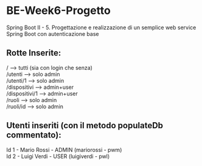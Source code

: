 # BE-Week6-Progetto
Spring Boot II - 5. Progettazione e realizzazione di un semplice web service Spring Boot con autenticazione base


## Rotte Inserite:  
/ --> tutti (sia con login che senza)  
/utenti --> solo admin  
/utenti/1 --> solo admin  
/dispositivi --> admin+user  
/dispositivi/1 --> admin+user  
/ruoli --> solo admin  
/ruoli/id --> solo admin  


## Utenti inseriti (con il metodo populateDb commentato):
Id 1 - Mario Rossi - ADMIN (mariorossi - pwm)  
Id 2 - Luigi Verdi - USER (luigiverdi - pwl)  
